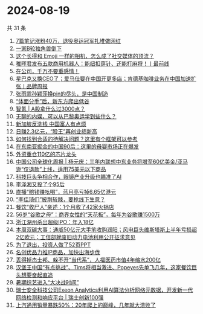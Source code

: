 # 2024-08-19

共 31 条

<!-- BEGIN 36KR -->
<!-- 最后更新时间 2024-08-19 00:00:58 +0800 -->
1. [7篇笔记涨粉40万，退役奥运冠军扎堆做网红](https://36kr.com/p/2909862248340100)
1. [一家B轮独角兽倒下](https://36kr.com/p/2909947876711298)
1. [这个长得和 Emoji 一样的相机，怎么成了社交媒体的顶流？](https://36kr.com/p/2910070082739077)
1. [稚晖君发布五款商用机器人：能纽扣穿针、还能打麻将！丨最前线](https://36kr.com/p/2911230419147648)
1. [在公司，千万不要重感情！](https://36kr.com/p/2910286572641158)
1. [星巴克又换CEO了；爱马仕要在中国开更多店；肯德基咖啡业务在中国加速扩张丨品牌周报](https://36kr.com/p/2908493892164486)
1. [张雨霏孙颖莎换pin的尽头，是中国制造](https://36kr.com/p/2910107054594945)
1. [“体面分手”后，新东方爬出低谷](https://36kr.com/p/2911354316429958)
1. [智氪 | A股拿什么过3000点？](https://36kr.com/p/2911358678014592)
1. [无聊的内娱，可以从巴黎奥运学到些什么？](https://36kr.com/p/2910875031067527)
1. [新加坡反洗钱 中国富人有点烦](https://36kr.com/p/2910293617269888)
1. [日赚2.3亿元，“股王”再创业绩新高](https://36kr.com/p/2910196424809097)
1. [如何找到合适的待解决问题？这里有个框架可以参考](https://36kr.com/p/2891987129473665)
1. [在东南亚掘金的中国90后：这里的母婴市场正在爆发](https://36kr.com/p/2910899917724292)
1. [外资重仓110亿的芯片龙头](https://36kr.com/p/2910084610529922)
1. [中国公司全球化周报 | 杨元庆：三年内联想中东业务将增至60亿美金/亚马逊“仅退款”上线，适用75美元以下商品](https://36kr.com/p/2910009877109638)
1. [科技巨头争相合作，眼镜产业升级也瞄准了AI](https://36kr.com/p/2911279087819397)
1. [李泽湘又投了个95后](https://36kr.com/p/2909742967790472)
1. [直播“赔钱赚吆喝”，蓝月亮亏掉6.65亿港元](https://36kr.com/p/2908970383514503)
1. [“李佳琦们”披荆斩棘，要抢线下生意？](https://36kr.com/p/2910390260554372)
1. [餐饮“收尸人”亲述：1个月收了42家火锅店](https://36kr.com/p/2906811415846024)
1. [56岁“谷歌之母”：商界女性的“天花板”，每年为谷歌赚1500万](https://36kr.com/p/2911124291426953)
1. [浙江湖州杀出超级IPO：年入18亿](https://36kr.com/p/2908803146996608)
1. [本周双碳大事：通威50亿元大手笔收购润阳；风电巨头维斯塔斯上半年亏损超2亿欧元；工信部就废旧动力电池利用公开征求意见](https://36kr.com/p/2911097148496769)
1. [为了退出，投资人做了52页PPT](https://36kr.com/p/2909972263181189)
1. [名创优品力推IP商品，加快出海步伐](https://36kr.com/p/2909519152896904)
1. [丢得掉杰士邦、躲不开“当代系”，人福医药市值4年缩水200亿](https://36kr.com/p/2908805747776136)
1. [汉堡王中国“有点挑战”、Tims将相当激进、Popeyes先单飞几年，这家餐饮巨头想要奋起直追](https://36kr.com/p/2908836147338115)
1. [暑期综艺进入“大决战时间”](https://36kr.com/p/2908859412683657)
1. [瑞士安全科技公司Exeon Analytics利用AI算法分析网络元数据，开发新一代网络检测和响应平台 | 瑞士创新100强](https://36kr.com/p/2911448213495177)
1. [上汽通用销量暴跌50%：20年爬上的巅峰，几年就大溃败了](https://36kr.com/p/2909763940146051)
<!-- END 36KR -->